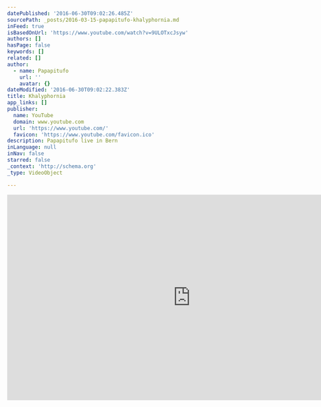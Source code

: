 ```yaml
---
datePublished: '2016-06-30T09:02:26.485Z'
sourcePath: _posts/2016-03-15-papapitufo-khalyphornia.md
inFeed: true
isBasedOnUrl: 'https://www.youtube.com/watch?v=9ULOTxcJsyw'
authors: []
hasPage: false
keywords: []
related: []
author:
  - name: Papapitufo
    url: ''
    avatar: {}
dateModified: '2016-06-30T09:02:22.383Z'
title: Khalyphornia
app_links: []
publisher:
  name: YouTube
  domain: www.youtube.com
  url: 'https://www.youtube.com/'
  favicon: 'https://www.youtube.com/favicon.ico'
description: Papapitufo live in Bern
inLanguage: null
inNav: false
starred: false
_context: 'http://schema.org'
_type: VideoObject

---
```

<iframe src="https://cdn.embedly.com/widgets/media.html?src=https%3A%2F%2Fwww.youtube.com%2Fembed%2F9ULOTxcJsyw%3Ffeature%3Doembed&amp;url=https%3A%2F%2Fwww.youtube.com%2Fwatch%3Fv%3D9ULOTxcJsyw&amp;image=https%3A%2F%2Fi.ytimg.com%2Fvi%2F9ULOTxcJsyw%2Fhqdefault.jpg&amp;key=b7d04c9b404c499eba89ee7072e1c4f7&amp;type=text%2Fhtml&amp;schema=youtube" width="854" height="480" scrolling="no" frameborder="0" allowfullscreen="allowfullscreen" style=""></iframe>